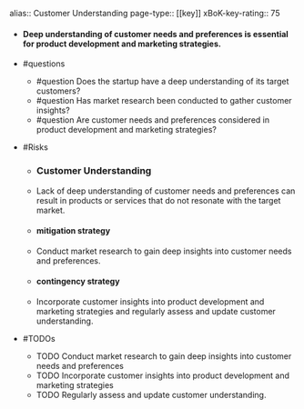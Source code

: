 alias:: Customer Understanding
page-type:: [[key]]
xBoK-key-rating:: 75
- #### Deep understanding of customer needs and preferences is essential for product development and marketing strategies.
- #questions
  - #question Does the startup have a deep understanding of its target customers?
  - #question Has market research been conducted to gather customer insights?
  - #question Are customer needs and preferences considered in product development and marketing strategies?
- #Risks

  - ### Customer Understanding
  - Lack of deep understanding of customer needs and preferences can result in products or services that do not resonate with the target market.
  - #### mitigation strategy
  - Conduct market research to gain deep insights into customer needs and preferences.
  - #### contingency strategy
  - Incorporate customer insights into product development and marketing strategies and regularly assess and update customer understanding.
- #TODOs
  - TODO Conduct market research to gain deep insights into customer needs and preferences
  - TODO  Incorporate customer insights into product development and marketing strategies
  - TODO  Regularly assess and update customer understanding.


